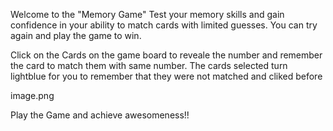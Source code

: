 Welcome to the "Memory Game"
Test your memory skills and gain confidence in your ability to match cards with limited guesses. You can try again and play the game to win.

Click on the Cards on the game board to reveale the number and remember the card to match them with same number. The cards selected turn lightblue for you to remember that they were not matched and cliked before

image.png

Play the Game and achieve awesomeness!!
